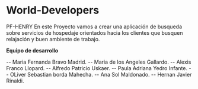 # World-Developers
PF-HENRY
En este Proyecto vamos a crear una aplicación de busqueda sobre servicios de hospedaje  orientados hacia los clientes que busquen relajación y buen ambiente de trabajo.

**Equipo de desarrollo**

-- Maria Fernanda Bravo Madrid.
-- Maria de los Angeles Gallardo.
-- Alexis Franco Llopard.
-- Alfredo Patricio Uskaer.
-- Paula Adriana Yedro Infante.
-- OLiver Sebastian borda Mahecha.
-- Ana Sol Maldonado.
-- Hernan Javier Rinaldi.


